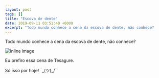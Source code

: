 ```yaml
---
layout: post
tags: []
title: "Escova de dente"
date: 2019-09-11 03:51:40 +0000
excerpt: "Todo mundo conhece a cena da escova de dente, não conhece?  ![inline image](https://i.imgur.com/LJW6mVv.png)  Eu prefiro essa cena de..."
---
```


Todo mundo conhece a cena da escova de dente, não conhece?

![inline image](https://i.imgur.com/LJW6mVv.png)

Eu prefiro essa cena de Tesagure.

Só isso por hoje! ¯\_(ツ)_/¯